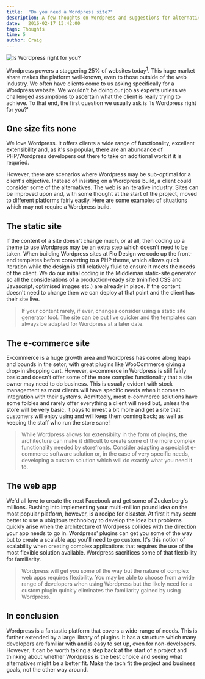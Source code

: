 ```yaml
---
title:  "Do you need a Wordpress site?"
description: A few thoughts on Wordpress and suggestions for alternatives that could save time & money
date:   2016-02-17 13:42:00
tags: Thoughts
time: 5
author: Craig
---
```


![Is Wordpress right for you?](/img/wordpress-cms.jpg)

Wordpress powers a staggering 25% of websites today<sup>[1](http://w3techs.com/technologies/history_overview/content_management/all/y)</sup>. This huge market share makes the platform well-known, even to those outside of the web industry. We often have clients come to us asking specifically for a Wordpress website. We wouldn't be doing our job as experts unless we challenged assumptions to ascertain what the client is really trying to achieve. To that end, the first question we usually ask is 'Is Wordpress right for you?'

## One size fits none

We love Wordpress. It offers clients a wide range of functionality, excellent extensibility and, as it's so popular, there are an abundance of PHP/Wordpress developers out there to take on additional work if it is requried.

However, there are scenarios where Wordpress may be sub-optimal for a client's objective. Instead of insisting on a Wordpress build, a client could consider some of the alternatives. The web is an iterative industry. Sites can be improved upon and, with some thought at the start of the project, moved to different platforms fairly easily. Here are some examples of situations which may not require a Wordpress build.

## The static site

If the content of a site doesn't change much, or at all, then coding up a theme to use Wordpress may be an extra step which doesn't need to be taken. When building Wordpress sites at Flo Design we code up the front-end templates before converting to a PHP theme, which allows quick iteration while the design is still relatively fluid to ensure it meets the needs of the client. We do our initial coding in the Middleman static-site generator so all the considerations of a production-ready site (minified CSS and Javascript, optimised images etc.) are already in place. If the content doesn't need to change then we can deploy at that point and the client has their site live.

> If your content rarely, if ever, changes consider using a static site generator tool. The site can be put live quicker and the templates can always be adapted for Wordpress at a later date.

## The e-commerce site

E-commerce is a huge growth area and Wordpress has come along leaps and bounds in the setor, with great plugins like WooCommerce giving a drop-in shopping cart. However, e-commerce in Wordpress is still fairly basic and doesn't offer some of the more complex functionality that a site owner may need to do business. This is usually evident with stock management as most clients will have specific needs when it comes to integration with their systems. Admittedly, most e-commerce solutions have some foibles and rarely offer everything a client will need but, unless the store will be very basic, it pays to invest a bit more and get a site that customers will enjoy using and will keep them coming back; as well as keeping the staff who run the store sane!

> While Wordpress allows for extensibilty in the form of plugins, the architecture can make it difficult to create some of the more complex functionality needed by storefronts. Consider adapting a specialist e-commerce software solution or, in the case of very specific needs, developing a custom solution which will do exactly what you need it to.

## The web app

We'd all love to create the next Facebook and get some of Zuckerberg's millions. Rushing into implementing your multi-million pound idea on the most popular platform, however, is a recipe for disaster. At first it may seem better to use a ubiqitous technology to develop the idea but problems quickly arise when the architecture of Wordpress collides with the direction your app needs to go in. Wordpress' plugins can get you some of the way but to create a scalable app you'll need to go custom. It's this notion of scalability when creating complex applications that requires the use of the most flexible solution available. Wordpress sacrifices some of that flexibility for familiarity.

> Wordpress will get you some of the way but the nature of complex web apps requires flexibility. You may be able to choose from a wide range of developers when using Wordpress but the likely need for a custom plugin quickly eliminates the familiarity gained by using Wordpress.

## In conclusion

Wordpress is a fantastic platform that covers a wide-range of needs. This is further extended by a large library of plugins. It has a structure which many developers are familiar with and is easy to set up, even for non-developers. However, it can be worth taking a step back at the start of a project and thinking about whether Wordpress is the best choice and seeing what alternatives might be a better fit. Make the tech fit the project and business goals, not the other way around.